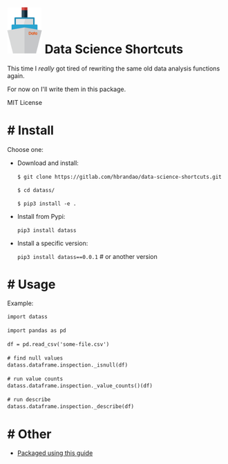 
# <img src="etc/Drawing.png" alt="logo" width="80"/> **Data** **S**cience **S**hortcuts 

This time I *really* got tired of rewriting the same old data analysis functions again.

For now on I'll write them in this package.

MIT License

# # Install

Choose one:

- Download and install:

    `$ git clone https://gitlab.com/hbrandao/data-science-shortcuts.git`

    `$ cd datass/`

    `$ pip3 install -e .`

- Install from Pypi:

    `pip3 install datass`

- Install a specific version:

    `pip3 install datass==0.0.1` # or another version

# # Usage

Example:

```
import datass

import pandas as pd

df = pd.read_csv('some-file.csv')

# find null values
datass.dataframe.inspection._isnull(df)

# run value counts
datass.dataframe.inspection._value_counts()(df)

# run describe
datass.dataframe.inspection._describe(df)
```

# # Other

- [Packaged using this guide](https://packaging.python.org/tutorials/packaging-projects/)